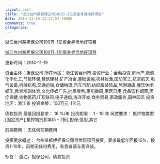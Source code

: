 ```yaml
---
layout: post
title: "浙江台州某担保公司100万-1亿资金寻当地好项目"
date: 2014-11-19 23:27:57 +0800
comments: true
categories: 
---
```

浙江台州某担保公司100万-1亿资金寻当地好项目

[浙江台州某担保公司100万-1亿资金寻当地好项目](http://zijin.trjcn.com/detail_212882.html)

更新时间：2014-11-19

资金主体：担保公司
所在地区：浙江省台州市
投资行业：金融投资,房地产,能源,化学化工,节能环保,建筑建材,矿产冶金,基础设施,农林牧渔,国防军工,航空航天,电气设备,机械机电,交通运输,仓储物流,汽车汽配,纺织服装饰品,旅游酒店,餐饮休闲娱乐,教育培训体育,文化传媒广告,批发零售,家电数码,家居日用,食品饮料烟草,医疗保健,生物医药,IT互联网,电子通信,海洋开发,商务贸易,家政服务,园林园艺
投资地区：浙江省
投资金额：100万元-1亿元

债权投资
最低回报要求：
                            16 %/年
                                                                                投资期限：
                            1 - 10 年
                                                                                                                                        风控要求：
                            抵押物类型[固定资产],抵押物折扣率[5 - 7折],担保,信用,其它

前期费用：
无任何前期费用

投资要求概述：
台州某抵押担保公司寻优质项目投资，要求最低年回报16%，投资1-10年，前期无任何费用，有意者请与我详谈。

标签：
浙江，担保公司，债权投资


